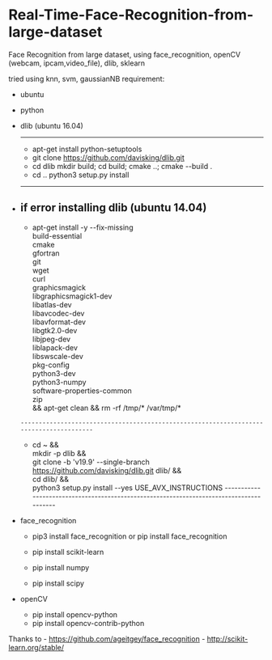 # Real-Time-Face-Recognition-from-large-dataset
Face Recognition from large dataset, using face_recognition, openCV (webcam, ipcam,video_file), dlib, sklearn

tried using 
 knn, svm, gaussianNB
requirement:
  - ubuntu
  - python
  - dlib (ubuntu 16.04)
  
      -----------------------------------------
       - apt-get install python-setuptools 
       - git clone https://github.com/davisking/dlib.git
       - cd dlib
         mkdir build; cd build; cmake ..; cmake --build .
       - cd ..
         python3 setup.py install
      ------------------------------------------
  - if error installing dlib (ubuntu 14.04)
       -----------------------------------------
       - apt-get install -y --fix-missing \
          build-essential \
          cmake \
          gfortran \
          git \
          wget \
          curl \
          graphicsmagick \
          libgraphicsmagick1-dev \
          libatlas-dev \
          libavcodec-dev \
          libavformat-dev \
          libgtk2.0-dev \
          libjpeg-dev \
          liblapack-dev \
          libswscale-dev \
          pkg-config \
          python3-dev \
          python3-numpy \
          software-properties-common \
          zip \
          && apt-get clean && rm -rf /tmp/* /var/tmp/*
           
  
        ---------------------------------------------------------------------------------------
       - cd ~ && \
         mkdir -p dlib && \
         git clone -b 'v19.9' --single-branch https://github.com/davisking/dlib.git dlib/ && \
         cd  dlib/ && \
         python3 setup.py install --yes USE_AVX_INSTRUCTIONS
        ----------------------------------------------------------------------------------------
  - face_recognition 
   
       - pip3 install face_recognition  or  pip install face_recognition
   
       - pip install scikit-learn
       - pip install numpy
       - pip install scipy
       
  - openCV
       - pip install opencv-python
       - pip install opencv-contrib-python
      
      
      
 Thanks to
      - https://github.com/ageitgey/face_recognition
      - http://scikit-learn.org/stable/
